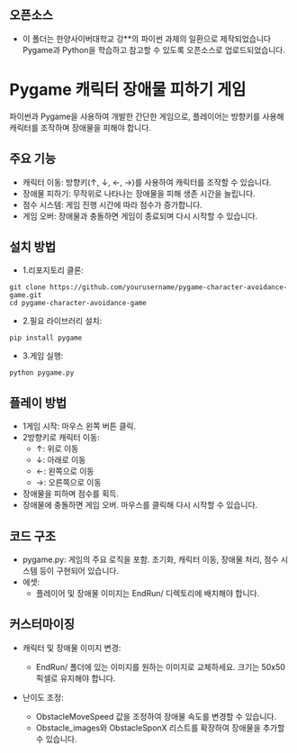 ## 오픈소스
+ 이 폴더는 한양사이버대학교 강**의 파이썬 과제의 일환으로 제작되었습니다 Pygame과 Python을 학습하고 참고할 수 있도록 오픈소스로 업로드되었습니다.


# Pygame 캐릭터 장애물 피하기 게임
파이썬과 Pygame을 사용하여 개발한 간단한 게임으로, 플레이어는 방향키를 사용해 캐릭터를 조작하며 장애물을 피해야 합니다.

## 주요 기능
+ 캐릭터 이동: 방향키(↑, ↓, ←, →)를 사용하여 캐릭터를 조작할 수 있습니다.
+ 장애물 피하기: 무작위로 나타나는 장애물을 피해 생존 시간을 늘립니다.
+ 점수 시스템: 게임 진행 시간에 따라 점수가 증가합니다.
+ 게임 오버: 장애물과 충돌하면 게임이 종료되며 다시 시작할 수 있습니다.

## 설치 방법

+ 1.리포지토리 클론:

```
git clone https://github.com/yourusername/pygame-character-avoidance-game.git
cd pygame-character-avoidance-game
```
+ 2.필요 라이브러리 설치:

```
pip install pygame
```
+ 3.게임 실행:

```
python pygame.py
```

## 플레이 방법
+ 1게임 시작: 마우스 왼쪽 버튼 클릭.
+ 2방향키로 캐릭터 이동:
  + ↑: 위로 이동
  + ↓: 아래로 이동
  + ←: 왼쪽으로 이동
  + →: 오른쪽으로 이동
+ 장애물을 피하며 점수를 획득.
+ 장애물에 충돌하면 게임 오버. 마우스를 클릭해 다시 시작할 수 있습니다.

## 코드 구조
+ pygame.py: 게임의 주요 로직을 포함. 초기화, 캐릭터 이동, 장애물 처리, 점수 시스템 등이 구현되어 있습니다.
+ 에셋:
  + 플레이어 및 장애물 이미지는 EndRun/ 디렉토리에 배치해야 합니다.
## 커스터마이징
+ 캐릭터 및 장애물 이미지 변경:

  + EndRun/ 폴더에 있는 이미지를 원하는 이미지로 교체하세요. 크기는 50x50 픽셀로 유지해야 합니다.
+ 난이도 조정:

  + ObstacleMoveSpeed 값을 조정하여 장애물 속도를 변경할 수 있습니다.
  + Obstacle_images와 ObstacleSponX 리스트를 확장하여 장애물을 추가할 수 있습니다.

